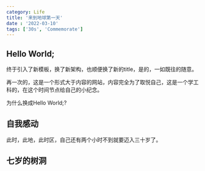 ```yaml
---
category: Life
title: '来到地球第一天'
date : '2022-03-10'
tags: ['30s', 'Commemorate']
---
```



## Hello World;

终于引入了新模板，换了新架构，也顺便换了新的title，是的，一如既往的随意。

再一次的，这是一个形式大于内容的网站，内容完全为了取悦自己，这是一个学工科的，在这个时间节点给自己的小纪念。

为什么换成Hello World;?

## 自我感动

此时，此地，此时区，自己还有两个小时不到就要迈入三十岁了。

## 七岁的树洞
